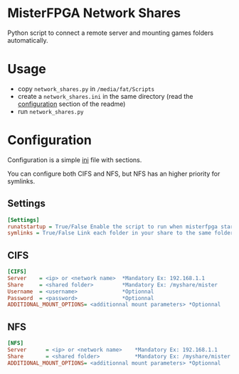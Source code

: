 # MisterFPGA Network Shares

Python script to connect a remote server and mounting games folders automatically.

# Usage

+ copy `network_shares.py` in `/media/fat/Scripts` 
+ create a `network_shares.ini` in the same directory (read the [configuration](#configuration) section of the readme)
+ run `network_shares.py`


# Configuration

Configuration is a simple [ini](https://en.wikipedia.org/wiki/INI_file) file with sections.

You can configure both CIFS and NFS, but NFS has an higher priority for symlinks.

## Settings

```ini
[Settings]
runatstartup = True/False Enable the script to run when misterfpga starts.
symlinks = True/False Link each folder in your share to the same folder in games.
```

## CIFS

```ini
[CIFS]
Server    = <ip> or <network name>  *Mandatory Ex: 192.168.1.1
Share     = <shared folder>         *Mandatory Ex: /myshare/mister
Username  = <username>              *Optionnal
Password  = <password>              *Optionnal
ADDITIONAL_MOUNT_OPTIONS= <additionnal mount parameters> *Optionnal
```

## NFS

```ini
[NFS]
Server      = <ip> or <network name>    *Mandatory Ex: 192.168.1.1
Share       = <shared folder>           *Mandatory Ex: /myshare/mister
ADDITIONAL_MOUNT_OPTIONS= <additionnal mount parameters> *Optionnal
```

